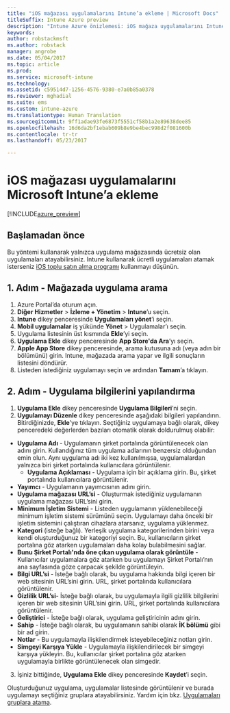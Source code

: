 ```yaml
---
title: "iOS mağazası uygulamalarını Intune’a ekleme | Microsoft Docs"
titleSuffix: Intune Azure preview
description: "Intune Azure önizlemesi: iOS mağaza uygulamalarını Intune’a eklemeyi öğrenin."
keywords: 
author: robstackmsft
ms.author: robstack
manager: angrobe
ms.date: 05/04/2017
ms.topic: article
ms.prod: 
ms.service: microsoft-intune
ms.technology: 
ms.assetid: c59514d7-1256-4576-9380-e7a0b85a0378
ms.reviewer: mghadial
ms.suite: ems
ms.custom: intune-azure
ms.translationtype: Human Translation
ms.sourcegitcommit: 9ff1adae93fe6873f5551cf58b1a2e89638dee85
ms.openlocfilehash: 16d6da2bf1ebab609b8e9be4bec998d2f081600b
ms.contentlocale: tr-tr
ms.lasthandoff: 05/23/2017

---
```


# <a name="how-to-add-ios-store-apps-to-microsoft-intune"></a>iOS mağazası uygulamalarını Microsoft Intune’a ekleme

[!INCLUDE[azure_preview](./includes/azure_preview.md)]

## <a name="before-you-start"></a>Başlamadan önce

Bu yöntemi kullanarak yalnızca uygulama mağazasında ücretsiz olan uygulamaları atayabilirsiniz. Intune kullanarak ücretli uygulamaları atamak isterseniz [iOS toplu satın alma programı](vpp-apps-ios.md) kullanmayı düşünün.


## <a name="step-1---search-for-the-app-in-the-store"></a>1. Adım - Mağazada uygulama arama

1. Azure Portal’da oturum açın.
2. **Diğer Hizmetler** > **İzleme + Yönetim** > **Intune**’u seçin.
3. **Intune** dikey penceresinde **Uygulamaları yönet**’i seçin.
4. **Mobil uygulamalar** iş yükünde **Yönet** > Uygulamalar’ı seçin.
5. Uygulama listesinin üst kısmında **Ekle**’yi seçin.
6. **Uygulama Ekle** dikey penceresinde **App Store'da Ara**’yı seçin.
7. **Apple App Store** dikey penceresinde, arama kutusuna adı (veya adın bir bölümünü) girin. Intune, mağazada arama yapar ve ilgili sonuçların listesini döndürür.
8. Listeden istediğiniz uygulamayı seçin ve ardından **Tamam**’a tıklayın.

## <a name="step-2---configure-app-information"></a>2. Adım - Uygulama bilgilerini yapılandırma

1. **Uygulama Ekle** dikey penceresinde **Uygulama Bilgileri**’ni seçin.
2. **Uygulamayı Düzenle** dikey penceresinde aşağıdaki bilgileri yapılandırın. Bitirdiğinizde, **Ekle**’ye tıklayın. Seçtiğiniz uygulamaya bağlı olarak, dikey penceredeki değerlerden bazıları otomatik olarak doldurulmuş olabilir:
- **Uygulama Adı** - Uygulamanın şirket portalında görüntülenecek olan adını girin. Kullandığınız tüm uygulama adlarının benzersiz olduğundan emin olun. Aynı uygulama adı iki kez kullanılmışsa, uygulamalardan yalnızca biri şirket portalında kullanıcılara görüntülenir.
    - **Uygulama Açıklaması** - Uygulama için bir açıklama girin. Bu, şirket portalında kullanıcılara görüntülenir.
- **Yayımcı** - Uygulamanın yayımcısının adını girin.
- **Uygulama mağazası URL’si** - Oluşturmak istediğiniz uygulamanın uygulama mağazası URL’sini girin.
- **Minimum İşletim Sistemi** - Listeden uygulamanın yüklenebileceği minimum işletim sistemi sürümünü seçin. Uygulamayı daha önceki bir işletim sistemini çalıştıran cihazlara atarsanız, uygulama yüklenmez.
- **Kategori** (isteğe bağlı). Yerleşik uygulama kategorilerinden birini veya kendi oluşturduğunuz bir kategoriyi seçin. Bu, kullanıcıların şirket portalına göz atarken uygulamaları daha kolay bulabilmesini sağlar.
- **Bunu Şirket Portalı'nda öne çıkan uygulama olarak görüntüle** - Kullanıcılar uygulamalara göz atarken bu uygulamayı Şirket Portalı’nın ana sayfasında göze çarpacak şekilde görüntüleyin.
- **Bilgi URL’si** - İsteğe bağlı olarak, bu uygulama hakkında bilgi içeren bir web sitesinin URL’sini girin. URL, şirket portalında kullanıcılara görüntülenir.
- **Gizlilik URL’si**- İsteğe bağlı olarak, bu uygulamayla ilgili gizlilik bilgilerini içeren bir web sitesinin URL’sini girin. URL, şirket portalında kullanıcılara görüntülenir.
- **Geliştirici** - İsteğe bağlı olarak, uygulama geliştiricinin adını girin.
- **Sahip** - İsteğe bağlı olarak, bu uygulamanın sahibi olarak **İK bölümü** gibi bir ad girin.
- **Notlar** - Bu uygulamayla ilişkilendirmek isteyebileceğiniz notları girin.
- **Simgeyi Karşıya Yükle** - Uygulamayla ilişkilendirilecek bir simgeyi karşıya yükleyin. Bu, kullanıcılar şirket portalına göz atarken uygulamayla birlikte görüntülenecek olan simgedir.
3. İşiniz bittiğinde, **Uygulama Ekle** dikey penceresinde **Kaydet**’i seçin.

Oluşturduğunuz uygulama, uygulamalar listesinde görüntülenir ve burada uygulamayı seçtiğiniz gruplara atayabilirsiniz. Yardım için bkz. [Uygulamaları gruplara atama](apps-deploy.md).

